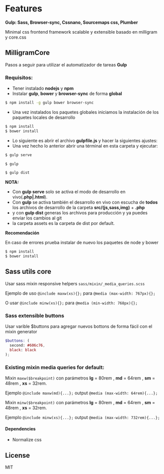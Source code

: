 # Features
**Gulp: Sass, Browser-sync, Cssnano, Sourcemaps css, Plumber**

Minimal css frontend framework scalable y extensible basado en milligram y core.css

## MilligramCore

Pasos a seguir para utilizar el automatizador de tareas **Gulp**

### Requisitos:
  - Tener instalado **nodejs** y **npm**
  - Instalar **gulp**, **bower** y **browser-sync** de forma **global**

```sh
$ npm install -g gulp bower browser-sync
```
  - Una vez instalados los paquetes globales iniciamos la instalación de los paquetes locales de desarrollo 

```sh
$ npm install
$ bower install
```

  - Lo siguiente es abrir el archivo **gulpfile.js** y hacer la siguientes ajustes:
  - Una vez hecho lo anterior abrir una términal en esta carpeta y ejecutar:

```sh
$ gulp serve
```
```sh
$ gulp
```
```sh
$ gulp dist
```

**NOTA:**
  - Con **gulp serve** solo se activa el modo de desarrollo en vivo(**.php|.html**).
  - Con **gulp** se activa también el desarrollo en vivo con escucha de **todos** los archivos de desarrollo de la carpeta **src/(js,sass,img)**  + **.php**
  - y con **gulp dist** generas los archivos para producción y ya puedes enviar los cambios al git
  - la carpeta assets es  la carpeta de dist por default.

**Recomendación**

En caso de errores prueba instalar de nuevo los paquetes de node y bower
```sh
$ npm install
$ bower install
```

## Sass utils core
Usar sass mixin responsive helpers `sass/mixin/_media_queries.scss`

Ejemplo de uso `@include maxw(xs){};` para  `@media (max-width: 767px){};`

O usar `@include minw(xs){};` para  `@media (min-width: 768px){};`

### Sass extensible buttons

Usar varible $buttons para agregar nuevos bottons de forma fácil con el mixin generator

```scss
$buttons: (
  second: #606c76,
  black: black
);

```

### Existing mixin media queries for default:
Mixin `maxw($breakpoint)` con parámetros **lg** = 80rem , **md** = 64rem , **sm** = 48rem , **xs** = 32rem.

Ejemplo `@include maxw(md){...};`  output  `@media (max-width: 64rem){...};`

Mixin `minw($breakpoint)` con parámetros **lg** = 80rem , **md** = 64rem , **sm** = 48rem , **xs** = 32rem.

Ejemplo `@include minw(xs){...};`  output  `@media (max-width: 732rem){...};`


#### Dependencies

  - Normalize css

License
----
MIT
